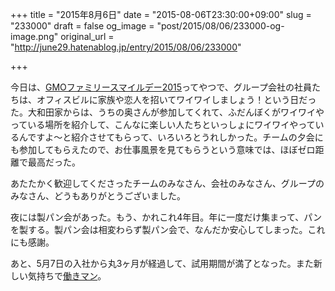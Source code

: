 +++
title = "2015年8月6日"
date = "2015-08-06T23:30:00+09:00"
slug = "233000"
draft = false
og_image = "post/2015/08/06/233000-og-image.png"
original_url = "http://june29.hatenablog.jp/entry/2015/08/06/233000"

+++

<p>今日は、<a href="https://www.gmo.jp/news/article/?id=4935">GMOファミリースマイルデー2015</a>ってやつで、グループ会社の社員たちは、オフィスビルに家族や恋人を招いてワイワイしましょう！という日だった。大和田家からは、うちの奥さんが参加してくれて、ふだんぼくがワイワイやっている場所を紹介して、こんなに楽しい人たちといっしょにワイワイやっているんですよ〜と紹介させてもらって、いろいろとうれしかった。チームの夕会にも参加してもらえたので、お仕事風景を見てもらうという意味では、ほぼゼロ距離で最高だった。</p>

<p>あたたかく歓迎してくださったチームのみなさん、会社のみなさん、グループのみなさん、どうもありがとうございました。</p>

<p>夜には製パン会があった。もう、かれこれ4年目。年に一度だけ集まって、パンを製する。製パン会は相変わらず製パン会で、なんだか安心してしまった。これにも感謝。</p>

<p>あと、5月7日の入社から丸3ヶ月が経過して、試用期間が満了となった。また新しい気持ちで<a class="keyword" href="http://d.hatena.ne.jp/keyword/%C6%AF%A4%AD%A5%DE%A5%F3">働きマン</a>。</p>
